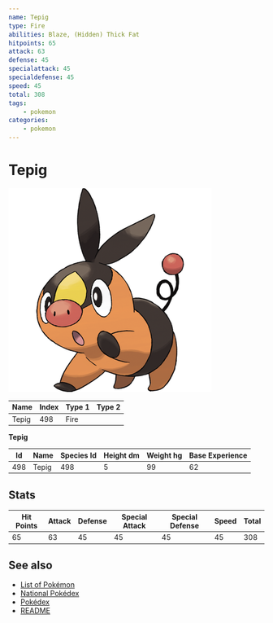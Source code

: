 ```yaml
---
name: Tepig
type: Fire
abilities: Blaze, (Hidden) Thick Fat
hitpoints: 65
attack: 63
defense: 45
specialattack: 45
specialdefense: 45
speed: 45
total: 308
tags:
    - pokemon
categories:
    - pokemon
---
```


# Tepig


![Tepig](images/498.png)

| **Name** | **Index** | **Type 1** | **Type 2** |
|----|----|----|----|
| Tepig | 498 | Fire  |  |

**Tepig** 




| **Id** | **Name** | **Species Id** | **Height dm** | **Weight hg** | **Base Experience** |
|--------|----------|----------------|------------|------------|---------------------|
| 498 | Tepig | 498 | 5 | 99 | 62 |



## Stats

| **Hit Points** | **Attack** | **Defense** | **Special Attack** | **Special Defense** | **Speed** | **Total** |
|----------------|------------|-------------|--------------------|---------------------|-----------|-----------|
| 65 | 63 | 45 | 45 | 45 | 45 | 308 |

## See also

- [List of Pokémon](../pokemon.md)
- [National Pokédex](../national_pokedex.md)
- [Pokédex](../pokedex.md)
- [README](../README.md)
